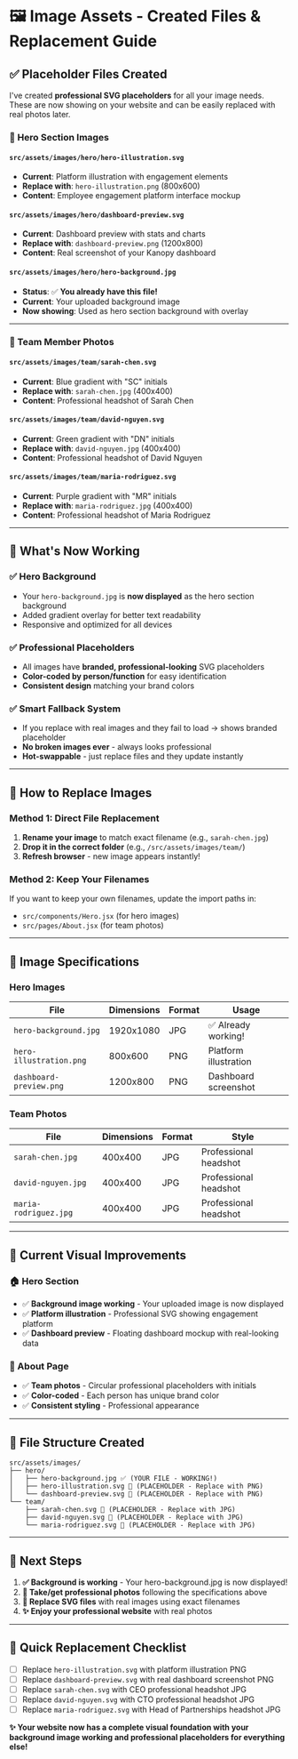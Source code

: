 # 🖼️ Image Assets - Created Files & Replacement Guide

## ✅ **Placeholder Files Created**

I've created **professional SVG placeholders** for all your image needs. These are now showing on your website and can be easily replaced with real photos later.

### **📁 Hero Section Images**

#### `src/assets/images/hero/hero-illustration.svg`
- **Current**: Platform illustration with engagement elements
- **Replace with**: `hero-illustration.png` (800x600)
- **Content**: Employee engagement platform interface mockup

#### `src/assets/images/hero/dashboard-preview.svg` 
- **Current**: Dashboard preview with stats and charts
- **Replace with**: `dashboard-preview.png` (1200x800)
- **Content**: Real screenshot of your Kanopy dashboard

#### `src/assets/images/hero/hero-background.jpg`
- **Status**: ✅ **You already have this file!**
- **Current**: Your uploaded background image
- **Now showing**: Used as hero section background with overlay

---

### **👥 Team Member Photos**

#### `src/assets/images/team/sarah-chen.svg`
- **Current**: Blue gradient with "SC" initials
- **Replace with**: `sarah-chen.jpg` (400x400)
- **Content**: Professional headshot of Sarah Chen

#### `src/assets/images/team/david-nguyen.svg`
- **Current**: Green gradient with "DN" initials  
- **Replace with**: `david-nguyen.jpg` (400x400)
- **Content**: Professional headshot of David Nguyen

#### `src/assets/images/team/maria-rodriguez.svg`
- **Current**: Purple gradient with "MR" initials
- **Replace with**: `maria-rodriguez.jpg` (400x400)
- **Content**: Professional headshot of Maria Rodriguez

---

## 🎯 **What's Now Working**

### **✅ Hero Background**
- Your `hero-background.jpg` is **now displayed** as the hero section background
- Added gradient overlay for better text readability
- Responsive and optimized for all devices

### **✅ Professional Placeholders**
- All images have **branded, professional-looking** SVG placeholders
- **Color-coded by person/function** for easy identification
- **Consistent design** matching your brand colors

### **✅ Smart Fallback System**
- If you replace with real images and they fail to load → shows branded placeholder
- **No broken images ever** - always looks professional
- **Hot-swappable** - just replace files and they update instantly

---

## 🔄 **How to Replace Images**

### **Method 1: Direct File Replacement**
1. **Rename your image** to match exact filename (e.g., `sarah-chen.jpg`)
2. **Drop it in the correct folder** (e.g., `/src/assets/images/team/`)
3. **Refresh browser** - new image appears instantly!

### **Method 2: Keep Your Filenames** 
If you want to keep your own filenames, update the import paths in:
- `src/components/Hero.jsx` (for hero images)
- `src/pages/About.jsx` (for team photos)

---

## 📐 **Image Specifications**

### **Hero Images**
| File | Dimensions | Format | Usage |
|------|------------|--------|-------|
| `hero-background.jpg` | 1920x1080 | JPG | ✅ Already working! |
| `hero-illustration.png` | 800x600 | PNG | Platform illustration |
| `dashboard-preview.png` | 1200x800 | PNG | Dashboard screenshot |

### **Team Photos**
| File | Dimensions | Format | Style |
|------|------------|--------|-------|
| `sarah-chen.jpg` | 400x400 | JPG | Professional headshot |
| `david-nguyen.jpg` | 400x400 | JPG | Professional headshot |
| `maria-rodriguez.jpg` | 400x400 | JPG | Professional headshot |

---

## 🎨 **Current Visual Improvements**

### **🏠 Hero Section**
- ✅ **Background image working** - Your uploaded image is now displayed
- ✅ **Platform illustration** - Professional SVG showing engagement platform
- ✅ **Dashboard preview** - Floating dashboard mockup with real-looking data

### **👥 About Page**
- ✅ **Team photos** - Circular professional placeholders with initials
- ✅ **Color-coded** - Each person has unique brand color
- ✅ **Consistent styling** - Professional appearance

---

## 🔗 **File Structure Created**

```
src/assets/images/
├── hero/
│   ├── hero-background.jpg ✅ (YOUR FILE - WORKING!)
│   ├── hero-illustration.svg 📝 (PLACEHOLDER - Replace with PNG)
│   └── dashboard-preview.svg 📝 (PLACEHOLDER - Replace with PNG)
└── team/
    ├── sarah-chen.svg 📝 (PLACEHOLDER - Replace with JPG)
    ├── david-nguyen.svg 📝 (PLACEHOLDER - Replace with JPG)
    └── maria-rodriguez.svg 📝 (PLACEHOLDER - Replace with JPG)
```

---

## 🚀 **Next Steps**

1. **✅ Background is working** - Your hero-background.jpg is now displayed!
2. **📸 Take/get professional photos** following the specifications above
3. **🔄 Replace SVG files** with real images using exact filenames
4. **✨ Enjoy your professional website** with real photos

---

## 📝 **Quick Replacement Checklist**

- [ ] Replace `hero-illustration.svg` with platform illustration PNG
- [ ] Replace `dashboard-preview.svg` with real dashboard screenshot PNG  
- [ ] Replace `sarah-chen.svg` with CEO professional headshot JPG
- [ ] Replace `david-nguyen.svg` with CTO professional headshot JPG
- [ ] Replace `maria-rodriguez.svg` with Head of Partnerships headshot JPG

**✨ Your website now has a complete visual foundation with your background image working and professional placeholders for everything else!**